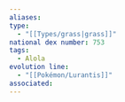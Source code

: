 ```yaml
---
aliases: 
type:
  - "[[Types/grass|grass]]"
national dex number: 753
tags:
  - Alola
evolution line:
  - "[[Pokémon/Lurantis]]"
associated: 
---
```


